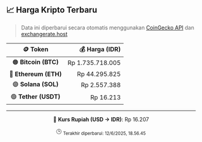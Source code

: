 

<!-- HARGA_KRIPTO -->
## 📈 Harga Kripto Terbaru

> Data ini diperbarui secara otomatis menggunakan [CoinGecko API](https://www.coingecko.com/) dan [exchangerate.host](https://exchangerate.host/)

<div align="center">

| 🪙 Token | 💰 Harga (IDR) |
|:------:|---------------:|
| 🟠 **Bitcoin (BTC)**   | Rp 1.735.718.005 |
| 🔵 **Ethereum (ETH)**  | Rp 44.295.825 |
| 🟣 **Solana (SOL)**    | Rp 2.557.388 |
| 🟢 **Tether (USDT)**   | Rp 16.213 |

---

💱 **Kurs Rupiah (USD → IDR)**: Rp 16.207

🕒 <sub>Terakhir diperbarui: 12/6/2025, 18.56.45</sub>

</div>
<!-- /HARGA_KRIPTO -->